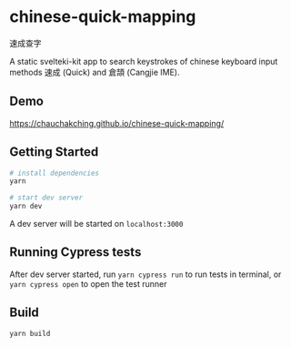 # chinese-quick-mapping

速成查字

A static svelteki-kit app to search keystrokes of chinese keyboard input methods 速成 (Quick) and 倉頡 (Cangjie IME).

## Demo

https://chauchakching.github.io/chinese-quick-mapping/

## Getting Started

```bash
# install dependencies
yarn

# start dev server
yarn dev
```

A dev server will be started on `localhost:3000`

## Running Cypress tests

After dev server started, run `yarn cypress run` to run tests in terminal, or `yarn cypress open` to open the test runner

## Build

```sh
yarn build
```

